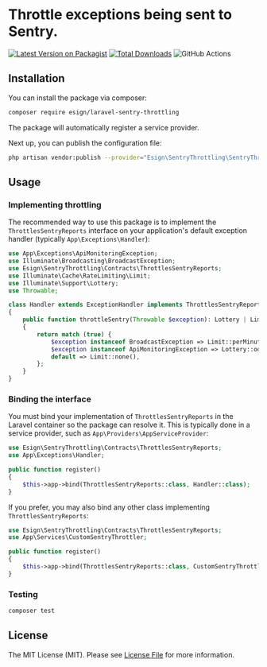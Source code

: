 # Throttle exceptions being sent to Sentry.

[![Latest Version on Packagist](https://img.shields.io/packagist/v/esign/laravel-sentry-throttling.svg?style=flat-square)](https://packagist.org/packages/esign/laravel-sentry-throttling)
[![Total Downloads](https://img.shields.io/packagist/dt/esign/laravel-sentry-throttling.svg?style=flat-square)](https://packagist.org/packages/esign/laravel-sentry-throttling)
![GitHub Actions](https://github.com/esign/laravel-sentry-throttling/actions/workflows/main.yml/badge.svg)

## Installation

You can install the package via composer:

```bash
composer require esign/laravel-sentry-throttling
```

The package will automatically register a service provider.

Next up, you can publish the configuration file:
```bash
php artisan vendor:publish --provider="Esign\SentryThrottling\SentryThrottlingServiceProvider" --tag="config"
```

## Usage

### Implementing throttling

The recommended way to use this package is to implement the `ThrottlesSentryReports` interface on your application's default exception handler (typically `App\Exceptions\Handler`):

```php
use App\Exceptions\ApiMonitoringException;
use Illuminate\Broadcasting\BroadcastException;
use Esign\SentryThrottling\Contracts\ThrottlesSentryReports;
use Illuminate\Cache\RateLimiting\Limit;
use Illuminate\Support\Lottery;
use Throwable;

class Handler extends ExceptionHandler implements ThrottlesSentryReports
{
    public function throttleSentry(Throwable $exception): Lottery | Limit | null
    {
        return match (true) {
            $exception instanceof BroadcastException => Limit::perMinute(300),
            $exception instanceof ApiMonitoringException => Lottery::odds(1, 1000),
            default => Limit::none(),
        };
    }
}
```

### Binding the interface

You must bind your implementation of `ThrottlesSentryReports` in the Laravel container so the package can resolve it. This is typically done in a service provider, such as `App\Providers\AppServiceProvider`:

```php
use Esign\SentryThrottling\Contracts\ThrottlesSentryReports;
use App\Exceptions\Handler;

public function register()
{
    $this->app->bind(ThrottlesSentryReports::class, Handler::class);
}
```

If you prefer, you may also bind any other class implementing `ThrottlesSentryReports`:

```php
use Esign\SentryThrottling\Contracts\ThrottlesSentryReports;
use App\Services\CustomSentryThrottler;

public function register()
{
    $this->app->bind(ThrottlesSentryReports::class, CustomSentryThrottler::class);
}
```

### Testing

```bash
composer test
```

## License

The MIT License (MIT). Please see [License File](LICENSE.md) for more information.
